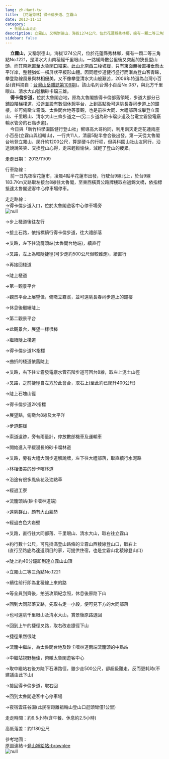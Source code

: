 ```yaml
---
lang: zh-Hant-tw
title: 【花蓮秀林】得卡倫步道、立霧山
date: 2013-11-13
category: 
  - 花蓮上山走走
description: 立霧山，又稱崇德山，海拔1274公尺，位於花蓮縣秀林鄉，擁有一顆二等三角點No.1221，是清水大山南稜經千里眼山，一路緩降數公里後又突起的狹長型山頭，而其南脈直至太魯閣口結束。此山北南西三稜坡緩，只有東面無稜直接垂懸太平洋岸，整體猶如一橫屏狀平板形山體。因同禮步道健行盛行而漸為登山客青睞，攀登路線風景與林相優美，又不像攀登清水大山般艱苦，2006年特選為台灣小百岳(資料摘自：[台灣山岳雜誌第109期](http://www.twmount.com.tw/Content/Content-Detail.aspx?seri=3730&issue=109))。該山名列台灣小百岳No.087，與北方千里眼山、清水大山號稱砂卡礑三雄。 得卡倫步道，位於太魯閣台地，原為太魯閣族得卡倫部落領域，步道大部分已鋪設階梯棧道，沿途並設有數個休憩平台，上到高點後可遠眺長春祠步道上的鐘樓，並可俯瞰立霧溪、太魯閣台地等景觀，也是前往大同、大禮部落或攀登立霧山、千里眼山、清水大山三條步道之一(另二步道為砂卡礑步道及台電立霧發電廠輸水管旁的石階步道)。 今日與「新竹科學園區健行登山社」嚮導高大哥約同，利用兩天走走花蓮兩座小百岳(立霧山與祖輪山)，一行共11人，清晨5點半會合後出發。第一天從太魯閣台地登立霧山，爬升約1200公尺，算是硬斗的行程，但與科園山社山友同行，沿途說說笑笑、交換登山心得，走來輕鬆愉快，減輕了登山的疲累。
sidebar: false
---
```


    **立霧山**，又稱崇德山，海拔1274公尺，位於花蓮縣秀林鄉，擁有一顆二等三角點No.1221，是清水大山南稜經千里眼山，一路緩降數公里後又突起的狹長型山頭，而其南脈直至太魯閣口結束。此山北南西三稜坡緩，只有東面無稜直接垂懸太平洋岸，整體猶如一橫屏狀平板形山體。因同禮步道健行盛行而漸為登山客青睞，攀登路線風景與林相優美，又不像攀登清水大山般艱苦，2006年特選為台灣小百岳(資料摘自：[台灣山岳雜誌第109期](http://www.twmount.com.tw/Content/Content-Detail.aspx?seri=3730&issue=109))。該山名列台灣小百岳No.087，與北方千里眼山、清水大山號稱砂卡礑三雄。  
    **得卡倫步道**，位於太魯閣台地，原為太魯閣族得卡倫部落領域，步道大部分已鋪設階梯棧道，沿途並設有數個休憩平台，上到高點後可遠眺長春祠步道上的鐘樓，並可俯瞰立霧溪、太魯閣台地等景觀，也是前往大同、大禮部落或攀登立霧山、千里眼山、清水大山三條步道之一(另二步道為砂卡礑步道及台電立霧發電廠輸水管旁的石階步道)。  
    今日與「新竹科學園區健行登山社」嚮導高大哥約同，利用兩天走走花蓮兩座小百岳(立霧山與祖輪山)，一行共11人，清晨5點半會合後出發。第一天從太魯閣台地登立霧山，爬升約1200公尺，算是硬斗的行程，但與科園山社山友同行，沿途說說笑笑、交換登山心得，走來輕鬆愉快，減輕了登山的疲累。

走走日期： 2013/11/09

行車路線：  
    前一日先夜宿花蓮市，凌晨4點半花蓮市出發，行駛台9線北上，於台9線183.7Km叉路取左接台8線往太魯閣，至東西橫貫公路牌樓取右過錦文橋，依指標抵達太魯閣遊客中心停車場停車。

走走路線：  
→得卡倫步道入口，位於太魯閣遊客中心停車場旁  
![null](image/785201347_l.jpg)

→步上棧道後往左行  
[](http://photo.xuite.net/_pic/shiun101/14786681/785201832.jpg/redir)

→接土石路，依指標續行得卡倫步道，往大禮部落  
[](http://photo.xuite.net/_pic/shiun101/14786681/785201955.jpg/redir)

→叉路，左下往流籠頭站(太魯閣台地端)，續直行  
[](http://photo.xuite.net/_pic/shiun101/14786681/785202090.jpg/redir)

→叉路，左上為較陡捷徑(可少走約500公尺但較難走)，續直行  
[](http://photo.xuite.net/_pic/shiun101/14786681/785202214.jpg/redir)

→再接回棧道  
[](http://photo.xuite.net/_pic/shiun101/14786681/785202319.jpg/redir)

→陡上棧道  
[](http://photo.xuite.net/_pic/shiun101/14786681/785202454.jpg/redir)

→第一觀景平台  
[](http://photo.xuite.net/_pic/shiun101/14786681/785202580.jpg/redir)

→觀景平台上展望佳，俯瞰立霧溪，並可遠眺長春祠步道上的鐘樓  
[](http://photo.xuite.net/_pic/shiun101/14786681/785202704.jpg/redir)

→休息後繼續陡上  
[](http://photo.xuite.net/_pic/shiun101/14786681/785203022.jpg/redir)

→第二觀景平台  
[](http://photo.xuite.net/_pic/shiun101/14786681/785229033.jpg/redir)

→此觀景台，展望一樣很棒  
[](http://photo.xuite.net/_pic/shiun101/14786681/785206242.jpg/redir)

→繼續陡上棧道  
[](http://photo.xuite.net/_pic/shiun101/14786681/785206570.jpg/redir)

→得卡倫步道1K指標  
[](http://photo.xuite.net/_pic/shiun101/14786681/785206659.jpg/redir)

→曲折的棧道依舊陡上  
[](http://photo.xuite.net/_pic/shiun101/14786681/785206752.jpg/redir)

→叉路，右下往立霧發電廠水管石階步道可回台8線，取左上泥土山徑  
[](http://photo.xuite.net/_pic/shiun101/14786681/785206926.jpg/redir)

→叉路，之前捷徑自左方於此會合，取右上(至此約已爬升400公尺)  
[](http://photo.xuite.net/_pic/shiun101/14786681/785207262.jpg/redir)

→陡上石塊山徑  
[](http://photo.xuite.net/_pic/shiun101/14786681/785207367.jpg/redir)

→得卡倫步道2K指標  
[](http://photo.xuite.net/_pic/shiun101/14786681/785207451.jpg/redir)

→展望點，俯瞰台8線及太平洋  
[](http://photo.xuite.net/_pic/shiun101/14786681/785207644.jpg/redir)

→步道趨緩  
[](http://photo.xuite.net/_pic/shiun101/14786681/785207729.jpg/redir)

→索道遺跡，旁有雨量計，停放數部機車及運輸車  
[](http://photo.xuite.net/_pic/shiun101/14786681/785207866.jpg/redir)

→開始進入平緩漫長的砂卡噹林道  
[](http://photo.xuite.net/_pic/shiun101/14786681/785208090.jpg/redir)

→叉路，旁有大禮大同步道解說牌，左下往大禮部落，取直續行水泥路  
[](http://photo.xuite.net/_pic/shiun101/14786681/785208235.jpg/redir)

→林相優美的砂卡噹林道  
[](http://photo.xuite.net/_pic/shiun101/14786681/785208325.jpg/redir)

→沿途有很多鳳仙花及油點草  
[](http://photo.xuite.net/_pic/shiun101/14786681/785208521.jpg/redir)

→經過工寮  
[](http://photo.xuite.net/_pic/shiun101/14786681/785208645.jpg/redir)

→流籠頭站(砂卡噹林道端)  
[](http://photo.xuite.net/_pic/shiun101/14786681/785208970.jpg/redir)

→遠眺群山，頗有大山氣勢  
[](http://photo.xuite.net/_pic/shiun101/14786681/785209174.jpg/redir)

→經過白色大岩壁  
[](http://photo.xuite.net/_pic/shiun101/14786681/785209621.jpg/redir)

→叉路，直行往大同部落、千里眼山、清水大山，取右往立霧山  
[](http://photo.xuite.net/_pic/shiun101/14786681/785213013.jpg/redir)

→約行數十公尺，可見掛滿登山路條的立霧山西稜線登山口，取右上  
  (直行至路底為達道頭目的家，可提供住宿，也是立霧山北稜線登山口)  
[](http://photo.xuite.net/_pic/shiun101/14786681/785213200.jpg/redir)

→陡上約40分鐘即到達立霧山山頂  
[](http://photo.xuite.net/_pic/shiun101/14786681/785213377.jpg/redir)

→立霧山二等三角點No.1221  
[](http://photo.xuite.net/_pic/shiun101/14786681/785213575.jpg/redir)

→續往前行即為北稜線上來的路  
[](http://photo.xuite.net/_pic/shiun101/14786681/785213957.jpg/redir)

→等全員到齊後，拍張攻頂紀念照，休息後原路下山  
[](http://photo.xuite.net/_pic/shiun101/14786681/785214116.jpg/redir)

→回到大同部落叉路，先取右走一小段，便可見下方的大同部落  
[](http://photo.xuite.net/_pic/shiun101/14786681/785214276.jpg/redir)

→也可遠眺千里眼山及清水大山，賞景後原路退回  
[](http://photo.xuite.net/_pic/shiun101/14786681/785232357.jpg/redir)

→回到上午的捷徑叉路，取右改走捷徑下山  
[](http://photo.xuite.net/_pic/shiun101/14786681/785218622.jpg/redir)

→捷徑果然很陡  
[](http://photo.xuite.net/_pic/shiun101/14786681/785228879.jpg/redir)

→流籠中繼站，為太魯閣台地及砂卡噹林道兩端流籠頭的中點站  
[](http://photo.xuite.net/_pic/shiun101/14786681/785224256.jpg/redir)

→中繼站視野極佳，俯瞰太魯閣遊客中心  
[](http://photo.xuite.net/_pic/shiun101/14786681/785224574.jpg/redir)

→取中繼站右後方陡下石瀑路徑，雖少走500公尺，卻超級難走，反而更耗時(不建議由此下山)  
[](http://photo.xuite.net/_pic/shiun101/14786681/785225083.jpg/redir)

→接回得卡倫步道，取右回  
[](http://photo.xuite.net/_pic/shiun101/14786681/785225571.jpg/redir)

→回到太魯閣遊客中心停車場  
[](http://photo.xuite.net/_pic/shiun101/14786681/785225804.jpg/redir)

→夜宿雲莊谷園(此民宿距離祖輪山登山口迴頭彎僅1公里)

走走時間：約9.5小時(含午餐、休息約2.5小時)

高低落差：約1180公尺

參考地圖：  
原圖連結→[登山補給站-brownlee](http://www.keepon.com.tw/DiscussLoad.aspx?code=314B5CF9AEC3A19113F6CAA6F539A662BD9C920770115147)  
![null](image/785237507_l.jpg)